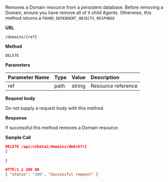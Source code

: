 Removes a Domain resource from a persistent database. Before removing
a Domain, ensure you have remove all of it child Agents. Otherwise,
this method returns a `FOUND_DEPENDENT_OBJECTS_RESPONSE`

**URL**

`/domains/{ref}`

**Method**

`DELETE`

**Parameters**

| Parameter Name | Type   | Value | Description
| ---  | :--------- |  :--------- |  :--------- |
| ref |  path | string | Resource reference|

**Request body**

Do not supply a request body with this method.

**Response**

If successful this method removes a Domain resource.

**Sample Call**

```json
DELETE /api/v1beta1/domains/dm6c87r2
{

}

HTTP/1.1 200 OK
{ "status": "200", "Successful request" }
```
